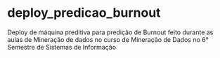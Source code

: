 # deploy_predicao_burnout
Deploy de máquina preditiva para predição de Burnout feito durante as aulas de Mineração de dados no curso de Mineração de Dados no 6° Semestre de Sistemas de Informação
